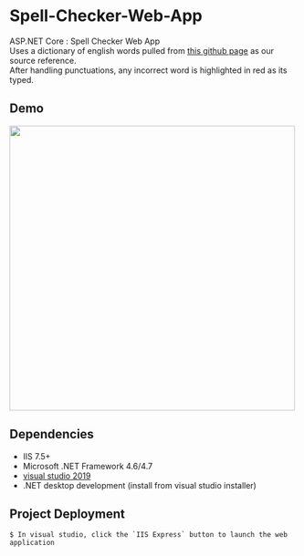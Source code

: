 # Spell-Checker-Web-App

ASP.NET Core : Spell Checker Web App </br>
Uses a dictionary of english words pulled
from [this github page](https://gist.githubusercontent.com/h3xx/1976236/raw/bbabb412261386673eff521dddbe1dc815373b1dwiki-100k.txt) as our source reference. </br>
After handling punctuations, any incorrect word is highlighted in red as its typed.

## Demo
<p align="">
  <img src="https://media.giphy.com/media/19kZkTOvjWBAFkOiwU/giphy.gif" width=500>
</p>

## Dependencies
 * IIS 7.5+
 * Microsoft .NET Framework 4.6/4.7
 * [visual studio 2019](https://visualstudio.microsoft.com/downloads/) 
 * .NET desktop development (install from visual studio installer)
 
## Project Deployment

    $ In visual studio, click the `IIS Express` button to launch the web application
